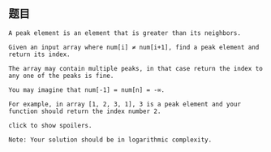 ## 题目
    A peak element is an element that is greater than its neighbors.

    Given an input array where num[i] ≠ num[i+1], find a peak element and return its index.

    The array may contain multiple peaks, in that case return the index to any one of the peaks is fine.

    You may imagine that num[-1] = num[n] = -∞.

    For example, in array [1, 2, 3, 1], 3 is a peak element and your function should return the index number 2.

    click to show spoilers.

    Note: Your solution should be in logarithmic complexity.